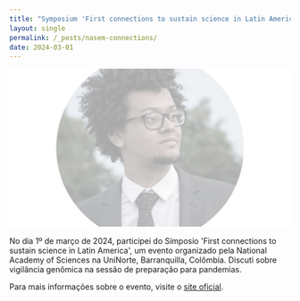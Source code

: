 ```yaml
---
title: "Symposium 'First connections to sustain science in Latin America'"
layout: single
permalink: /_posts/nasem-connections/
date: 2024-03-01
---
```


<a href="https://andersonbrito.github.io/_posts/nasem-connections/"><img src="/assets/images/cover-template.png" width="700"></a>

No dia 1º de março de 2024, participei do Símposio 'First connections to sustain science in Latin America', um evento organizado pela National Academy of Sciences na UniNorte, Barranquilla, Colômbia. Discuti sobre vigilância genômica na sessão de preparação para pandemias.

Para mais informações sobre o evento, visite o [site oficial](https://www.nationalacademies.org/event/02-06-2023/first-connections-to-sustain-science-in-latin-america-symposium).
